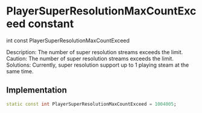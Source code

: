 


# PlayerSuperResolutionMaxCountExceed constant







int const PlayerSuperResolutionMaxCountExceed
  




<p>Description: The number of super resolution streams exceeds the limit.<br>Caution: The number of super resolution streams exceeds the limit.<br>Solutions: Currently, super resolution support up to 1 playing steam at the same time.</p>



## Implementation

```dart
static const int PlayerSuperResolutionMaxCountExceed = 1004005;
```







